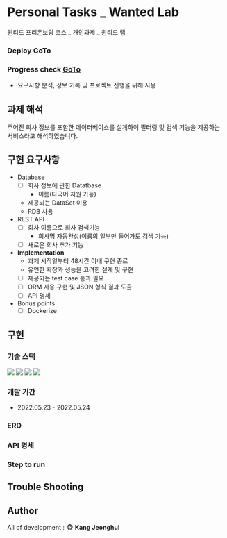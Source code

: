 # Personal Tasks _ Wanted Lab
원티드 프리온보딩 코스 _ 개인과제 _ 원티드 랩

### Deploy GoTo

### Progress check [GoTo](https://round-locust-fc4.notion.site/wanted_lab-c118dc7316014055a311c1c38823d227)
- 요구사항 분석, 정보 기록 및 프로젝트 진행을 위해 사용

## 과제 해석
주어진 회사 정보를 포함한 데이터베이스를 설계하여 필터링 및 검색 기능을 제공하는 서비스라고 해석하였습니다.

## 구현 요구사항
-   Database
    -   [ ] 회사 정보에 관한 Datatbase
        -   이름(다국어 지원 가능)
    -   제공되는 DataSet 이용
    -   RDB 사용
-   REST API
    -   [ ] 회사 이름으로 회사 검색기능
        -   회사명 자동완성(이름의 일부만 들어가도 검색 가능)
    -   [ ] 새로운 회사 추가 기능
-   **Implementation**
    -   과제 시작일부터 48시간 이내 구현 종료
    -   유연한 확장과 성능을 고려한 설계 및 구현
    -   [ ] 제공되는 test case 통과 필요
    -   [ ] ORM 사용 구현 및 JSON 형식 결과 도출
    -   [ ] API 명세
-   Bonus points
    -   [ ] Dockerize

## 구현

### 기술 스택
<img src="https://img.shields.io/badge/Python-3776AB?style=flat-square&logo=Python&logoColor=white"/> <img src="https://img.shields.io/badge/Django-092E20?style=flat-square&logo=Django&logoColor=white"/> <img src="https://img.shields.io/badge/PostgreSQL-4169E1?style=flat-square&logo=PostgreSQL&logoColor=white"/> <img src="https://img.shields.io/badge/PyCharm-000000?style=flat-square&logo=PyCharm&logoColor=white"/>

### 개발 기간
- 2022.05.23 - 2022.05.24

### ERD

### API 명세

### Step to run


## Trouble Shooting


## Author
All of development : :monkey_face: **Kang Jeonghui**